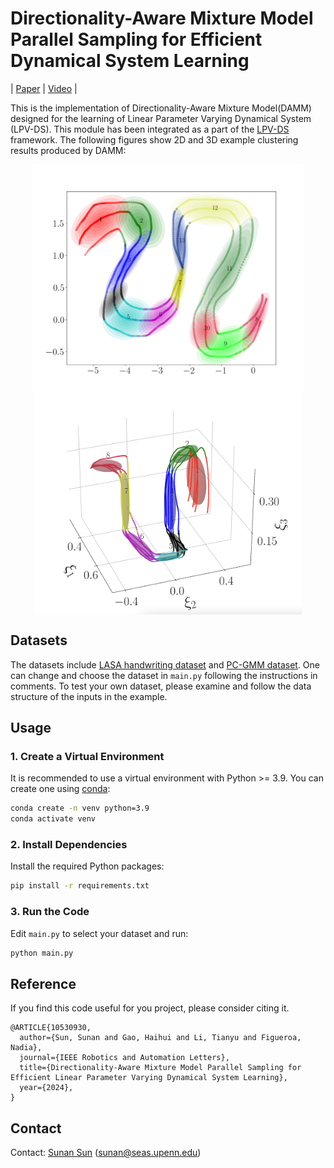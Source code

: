 # Directionality-Aware Mixture Model Parallel Sampling for Efficient Dynamical System Learning

| [Paper](https://arxiv.org/abs/2309.02609) | [Video](https://www.youtube.com/watch?v=pLnZkyTlyNA&ab_channel=SunanSun) |



This is the implementation of Directionality-Aware Mixture Model(DAMM) designed for the learning of Linear Parameter Varying Dynamical System (LPV-DS). This module has been integrated as a part of the [LPV-DS](https://github.com/SunannnSun/lpvds) framework.
The following figures show 2D and 3D example clustering results produced by DAMM:

<p align="center">
  <img src="imgs/gmm_result_pcgmm.png" height="360" style="vertical-align:middle;">
  <img src="imgs/gmm_result_demo.png"  height="360" style="vertical-align:middle;">
</p>

## Datasets
The datasets include [LASA handwriting dataset](https://github.com/justagist/pyLasaDataset) and [PC-GMM dataset](https://github.com/nbfigueroa/phys-gmm). One can change and choose the dataset in `main.py` following the instructions in comments. To test your own dataset, please examine and follow the data structure of the inputs in the example.


## Usage

### 1. Create a Virtual Environment

It is recommended to use a virtual environment with Python >= 3.9. You can create one using [conda](https://docs.conda.io/en/latest/):

```bash
conda create -n venv python=3.9
conda activate venv
```

### 2. Install Dependencies

Install the required Python packages:

```bash
pip install -r requirements.txt
```

### 3. Run the Code

Edit `main.py` to select your dataset and run:

```bash
python main.py
```


## Reference

If you find this code useful for you project, please consider citing it.

```
@ARTICLE{10530930,
  author={Sun, Sunan and Gao, Haihui and Li, Tianyu and Figueroa, Nadia},
  journal={IEEE Robotics and Automation Letters}, 
  title={Directionality-Aware Mixture Model Parallel Sampling for Efficient Linear Parameter Varying Dynamical System Learning}, 
  year={2024},
}
```

## Contact

Contact: [Sunan Sun](https://sunan-sun.github.io/) (sunan@seas.upenn.edu)




